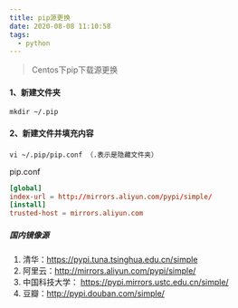 ```yaml
---
title: pip源更换
date: 2020-08-08 11:10:58
tags:
  - python
---
```


> Centos下pip下载源更换

#### 1、新建文件夹

```shell
mkdir ~/.pip
```

#### 2、新建文件并填充内容

```shell
vi ~/.pip/pip.conf （.表示是隐藏文件夹）
```

pip.conf

```conf
[global]
index-url = http://mirrors.aliyun.com/pypi/simple/
[install]
trusted-host = mirrors.aliyun.com
```



##### 国内镜像源

1. 清华：https://pypi.tuna.tsinghua.edu.cn/simple
2. 阿里云：http://mirrors.aliyun.com/pypi/simple/
3. 中国科技大学： https://pypi.mirrors.ustc.edu.cn/simple/
4. 豆瓣：http://pypi.douban.com/simple/
